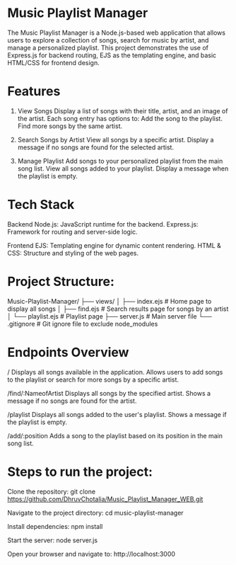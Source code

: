# Music Playlist Manager

The Music Playlist Manager is a Node.js-based web application that allows users to explore a collection of songs, search for music by artist, and manage a personalized playlist. This project demonstrates the use of Express.js for backend routing, EJS as the templating engine, and basic HTML/CSS for frontend design.

# Features

1. View Songs
Display a list of songs with their title, artist, and an image of the artist.
Each song entry has options to:
Add the song to the playlist.
Find more songs by the same artist.

3. Search Songs by Artist
View all songs by a specific artist.
Display a message if no songs are found for the selected artist.

3. Manage Playlist
Add songs to your personalized playlist from the main song list.
View all songs added to your playlist.
Display a message when the playlist is empty.

# Tech Stack

Backend
Node.js: JavaScript runtime for the backend.
Express.js: Framework for routing and server-side logic.

Frontend
EJS: Templating engine for dynamic content rendering.
HTML & CSS: Structure and styling of the web pages.

# Project Structure:
Music-Playlist-Manager/
├── views/
│   ├── index.ejs      # Home page to display all songs
│   ├── find.ejs       # Search results page for songs by an artist
│   └── playlist.ejs   # Playlist page
├── server.js            # Main server file
└── .gitignore           # Git ignore file to exclude node_modules

# Endpoints Overview

/
Displays all songs available in the application.
Allows users to add songs to the playlist or search for more songs by a specific artist.

/find/:NameofArtist
Displays all songs by the specified artist.
Shows a message if no songs are found for the artist.

/playlist
Displays all songs added to the user's playlist.
Shows a message if the playlist is empty.

/add/:position
Adds a song to the playlist based on its position in the main song list.

# Steps to run the project:

Clone the repository:
git clone https://github.com/DhruvChotalia/Music_Playlist_Manager_WEB.git

Navigate to the project directory:
cd music-playlist-manager

Install dependencies:
npm install

Start the server:
node server.js

Open your browser and navigate to:
http://localhost:3000


